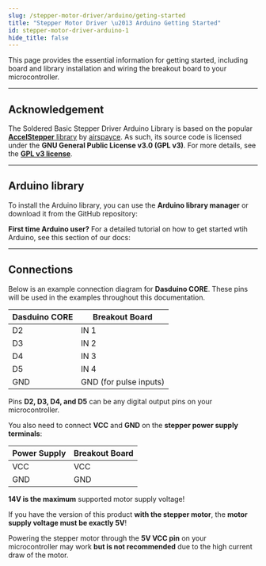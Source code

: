 ```yaml
---
slug: /stepper-motor-driver/arduino/geting-started
title: "Stepper Motor Driver \u2013 Arduino Getting Started"
id: stepper-motor-driver-arduino-1
hide_title: false
---
```

This page provides the essential information for getting started, including board and library installation and wiring the breakout board to your microcontroller.

---

## Acknowledgement

<InfoBox> The Soldered Basic Stepper Driver Arduino Library is based on the popular [**AccelStepper** library](https://www.airspayce.com/mikem/arduino/AccelStepper/) by [airspayce](https://www.airspayce.com/). As such, its source code is licensed under the **GNU General Public License v3.0 (GPL v3)**. For more details, see the [**GPL v3 license**](https://www.gnu.org/licenses/gpl-3.0.html).</InfoBox>

<CenteredImage src="/img/license/GPL_V3.png" alt="GNU GPL v3" width="150px" />

---

## Arduino library

To install the Arduino library, you can use the **Arduino library manager** or download it from the GitHub repository:
<QuickLink  
  title="Temperature and humidity sensor SHTC3 breakout Arduino library"  
  description="SHTC3 Arduino library by Soldered"  
  url="https://github.com/SolderedElectronics/Soldered-SHTC3-Temperature-Humidity-Sensor-Arduino-Library"  
/>  


<InfoBox>

**First time Arduino user?** For a detailed tutorial on how to get started wtih Arduino, see this section of our docs:

<QuickLink  
  title="Getting started with Arduino"  
  description="A full, comprehensive tutorial on how to fully set up and upload code for the first time on an Arduino board, from scratch!"  
  url="/documentation/arduino/quick-start-guide"  
/>  

</InfoBox>

---

## Connections

Below is an example connection diagram for **Dasduino CORE**. These pins will be used in the examples throughout this documentation.

<CenteredImage src="/img/stepper-motor-driver/motor-driver-connection.jpeg" alt="Basic stepper driver connected to Dasduino CORE" caption="Basic stepper driver connected to Dasduino CORE" width="600px" />

| **Dasduino CORE** | **Breakout Board** |
|------------------|-------------------|
| D2              | IN 1              |
| D3              | IN 2              |
| D4              | IN 3              |
| D5              | IN 4              |
| GND             | GND (for pulse inputs) |

<InfoBox> Pins **D2, D3, D4, and D5** can be any digital output pins on your microcontroller. </InfoBox>

You also need to connect **VCC** and **GND** on the **stepper power supply terminals**:

| **Power Supply** | **Breakout Board** |
|------------------|-------------------|
| VCC              | VCC               |
| GND              | GND               |

<WarningBox> **14V is the maximum** supported motor supply voltage! </WarningBox>

<WarningBox> If you have the version of this product **with the stepper motor**, the **motor supply voltage must be exactly 5V**! </WarningBox>

<InfoBox> Powering the stepper motor through the **5V VCC pin** on your microcontroller may work **but is not recommended** due to the high current draw of the motor. </InfoBox>